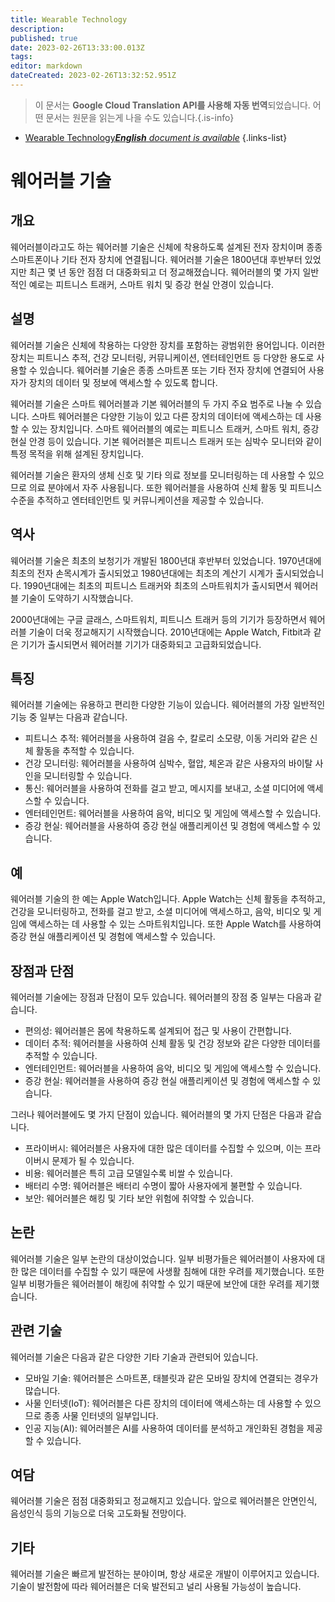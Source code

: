 ```yaml
---
title: Wearable Technology
description: 
published: true
date: 2023-02-26T13:33:00.013Z
tags: 
editor: markdown
dateCreated: 2023-02-26T13:32:52.951Z
---
```


> 이 문서는 **Google Cloud Translation API를 사용해 자동 번역**되었습니다.
어떤 문서는 원문을 읽는게 나을 수도 있습니다.{.is-info}



- [Wearable Technology***English** document is available*](/en/Knowledge-base/Dictionary/wearable-technology)
{.links-list}


# 웨어러블 기술

## 개요
웨어러블이라고도 하는 웨어러블 기술은 신체에 착용하도록 설계된 전자 장치이며 종종 스마트폰이나 기타 전자 장치에 연결됩니다. 웨어러블 기술은 1800년대 후반부터 있었지만 최근 몇 년 동안 점점 더 대중화되고 더 정교해졌습니다. 웨어러블의 몇 가지 일반적인 예로는 피트니스 트래커, 스마트 워치 및 증강 현실 안경이 있습니다.

## 설명
웨어러블 기술은 신체에 착용하는 다양한 장치를 포함하는 광범위한 용어입니다. 이러한 장치는 피트니스 추적, 건강 모니터링, 커뮤니케이션, 엔터테인먼트 등 다양한 용도로 사용할 수 있습니다. 웨어러블 기술은 종종 스마트폰 또는 기타 전자 장치에 연결되어 사용자가 장치의 데이터 및 정보에 액세스할 수 있도록 합니다.

웨어러블 기술은 스마트 웨어러블과 기본 웨어러블의 두 가지 주요 범주로 나눌 수 있습니다. 스마트 웨어러블은 다양한 기능이 있고 다른 장치의 데이터에 액세스하는 데 사용할 수 있는 장치입니다. 스마트 웨어러블의 예로는 피트니스 트래커, 스마트 워치, 증강 현실 안경 등이 있습니다. 기본 웨어러블은 피트니스 트래커 또는 심박수 모니터와 같이 특정 목적을 위해 설계된 장치입니다.

웨어러블 기술은 환자의 생체 신호 및 기타 의료 정보를 모니터링하는 데 사용할 수 있으므로 의료 분야에서 자주 사용됩니다. 또한 웨어러블을 사용하여 신체 활동 및 피트니스 수준을 추적하고 엔터테인먼트 및 커뮤니케이션을 제공할 수 있습니다.

## 역사
웨어러블 기술은 최초의 보청기가 개발된 1800년대 후반부터 있었습니다. 1970년대에 최초의 전자 손목시계가 출시되었고 1980년대에는 최초의 계산기 시계가 출시되었습니다. 1990년대에는 최초의 피트니스 트래커와 최초의 스마트워치가 출시되면서 웨어러블 기술이 도약하기 시작했습니다.

2000년대에는 구글 글래스, 스마트워치, 피트니스 트래커 등의 기기가 등장하면서 웨어러블 기술이 더욱 정교해지기 시작했습니다. 2010년대에는 Apple Watch, Fitbit과 같은 기기가 출시되면서 웨어러블 기기가 대중화되고 고급화되었습니다.

## 특징
웨어러블 기술에는 유용하고 편리한 다양한 기능이 있습니다. 웨어러블의 가장 일반적인 기능 중 일부는 다음과 같습니다.

- 피트니스 추적: 웨어러블을 사용하여 걸음 수, 칼로리 소모량, 이동 거리와 같은 신체 활동을 추적할 수 있습니다.
- 건강 모니터링: 웨어러블을 사용하여 심박수, 혈압, 체온과 같은 사용자의 바이탈 사인을 모니터링할 수 있습니다.
- 통신: 웨어러블을 사용하여 전화를 걸고 받고, 메시지를 보내고, 소셜 미디어에 액세스할 수 있습니다.
- 엔터테인먼트: 웨어러블을 사용하여 음악, 비디오 및 게임에 액세스할 수 있습니다.
- 증강 현실: 웨어러블을 사용하여 증강 현실 애플리케이션 및 경험에 액세스할 수 있습니다.

## 예
웨어러블 기술의 한 예는 Apple Watch입니다. Apple Watch는 신체 활동을 추적하고, 건강을 모니터링하고, 전화를 걸고 받고, 소셜 미디어에 액세스하고, 음악, 비디오 및 게임에 액세스하는 데 사용할 수 있는 스마트워치입니다. 또한 Apple Watch를 사용하여 증강 현실 애플리케이션 및 경험에 액세스할 수 있습니다.

## 장점과 단점
웨어러블 기술에는 장점과 단점이 모두 있습니다. 웨어러블의 장점 중 일부는 다음과 같습니다.

- 편의성: 웨어러블은 몸에 착용하도록 설계되어 접근 및 사용이 간편합니다.
- 데이터 추적: 웨어러블을 사용하여 신체 활동 및 건강 정보와 같은 다양한 데이터를 추적할 수 있습니다.
- 엔터테인먼트: 웨어러블을 사용하여 음악, 비디오 및 게임에 액세스할 수 있습니다.
- 증강 현실: 웨어러블을 사용하여 증강 현실 애플리케이션 및 경험에 액세스할 수 있습니다.

그러나 웨어러블에도 몇 가지 단점이 있습니다. 웨어러블의 몇 가지 단점은 다음과 같습니다.

- 프라이버시: 웨어러블은 사용자에 대한 많은 데이터를 수집할 수 있으며, 이는 프라이버시 문제가 될 수 있습니다.
- 비용: 웨어러블은 특히 고급 모델일수록 비쌀 수 있습니다.
- 배터리 수명: 웨어러블은 배터리 수명이 짧아 사용자에게 불편할 수 있습니다.
- 보안: 웨어러블은 해킹 및 기타 보안 위험에 취약할 수 있습니다.

## 논란
웨어러블 기술은 일부 논란의 대상이었습니다. 일부 비평가들은 웨어러블이 사용자에 대한 많은 데이터를 수집할 수 있기 때문에 사생활 침해에 대한 우려를 제기했습니다. 또한 일부 비평가들은 웨어러블이 해킹에 취약할 수 있기 때문에 보안에 대한 우려를 제기했습니다.

## 관련 기술
웨어러블 기술은 다음과 같은 다양한 기타 기술과 관련되어 있습니다.

- 모바일 기술: 웨어러블은 스마트폰, 태블릿과 같은 모바일 장치에 연결되는 경우가 많습니다.
- 사물 인터넷(IoT): 웨어러블은 다른 장치의 데이터에 액세스하는 데 사용할 수 있으므로 종종 사물 인터넷의 일부입니다.
- 인공 지능(AI): 웨어러블은 AI를 사용하여 데이터를 분석하고 개인화된 경험을 제공할 수 있습니다.

## 여담
웨어러블 기술은 점점 대중화되고 정교해지고 있습니다. 앞으로 웨어러블은 안면인식, 음성인식 등의 기능으로 더욱 고도화될 전망이다.

## 기타
웨어러블 기술은 빠르게 발전하는 분야이며, 항상 새로운 개발이 이루어지고 있습니다. 기술이 발전함에 따라 웨어러블은 더욱 발전되고 널리 사용될 가능성이 높습니다.